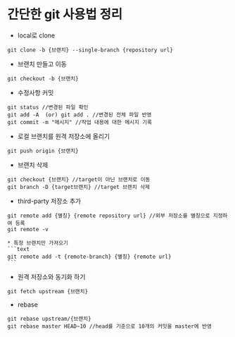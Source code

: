 # 간단한 git 사용법 정리

* local로 clone
```text
git clone -b {브랜치} --single-branch {repository url}
```

* 브랜치 만들고 이동
```text
git checkout -b {브랜치}
```


* 수정사항 커밋
```text
git status //변경된 파일 확인
git add -A  (or) git add . //변경된 전체 파일 반영
git commit -m "메시지" //작업 내용에 대한 메시지 기록
```

* 로컬 브랜치를 원격 저장소에 올리기
```text
git push origin {브랜치}
```

* 브랜치 삭제
```text
git checkout {브랜치} //target이 아닌 브랜치로 이동
git branch -D {target브랜치} //target 브랜치 삭제
```

* third-party 저장소 추가
```text
git remote add {별칭} {remote repository url} //외부 저장소를 별칭으로 지정하여 등록
git remote -v
```
    * 특정 브랜치만 가져오기
    ```text
    git remote add -t {remote-branch} {별칭} {remote url}
    ```

* 원격 저장소와 동기화 하기
```text
git fetch upstream {브랜치}
```

* rebase
```text
git rebase upstream/{브랜치}
git rebase master HEAD~10 //head를 기준으로 10개의 커밋을 master에 반영
```